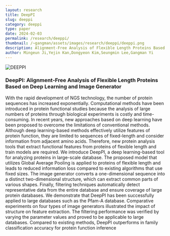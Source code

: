 ```yaml
---
layout: research
title: DeepPI
slug: deeppi
category: deeppi
type: paper
date: 2024-02-03
permalink: /research/deeppi/
thumbnail: /~gangman/assets/images/research/deeppi/deeppi.png
description: Alignment‑Free Analysis of Flexible Length Proteins Based on Deep Learning and Image Generator
author: Mingeun Ji,Yejin Kan,Dongyeon Kim,Seungmin Lee,Gangman Yi
---
```


![DEEPPI](/~gangman/assets/images/research/deeppi/deeppi.png)

### DeepPI: Alignment‑Free Analysis of Flexible Length Proteins Based on Deep Learning and Image Generator

With the rapid development of NGS technology, the number of protein sequences has increased exponentially. Computational methods have been introduced in protein functional studies because the analysis of large numbers of proteins through biological experiments is costly and time-consuming. In recent years, new approaches based on deep learning have been proposed to overcome the limitations of conventional methods. Although deep learning-based methods effectively utilize features of protein function, they are limited to sequences of fixed-length and consider information from adjacent amino acids. Therefore, new protein analysis tools that extract functional features from proteins of flexible length and train models are required. We introduce DeepPI, a deep learning-based tool for analyzing proteins in large-scale database. The proposed model that utilizes Global Average Pooling is applied to proteins of flexible length and leads to reduced information loss compared to existing algorithms that use fixed sizes. The image generator converts a one-dimensional sequence into a distinct two-dimensional structure, which can extract common parts of various shapes. Finally, filtering techniques automatically detect representative data from the entire database and ensure coverage of large protein databases. We demonstrate that DeepPI has been successfully applied to large databases such as the Pfam-A database. Comparative experiments on four types of image generators illustrated the impact of structure on feature extraction. The filtering performance was verified by varying the parameter values and proved to be applicable to large databases. Compared to existing methods, DeepPI outperforms in family classification accuracy for protein function inference

